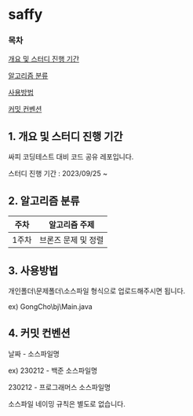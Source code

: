 # saffy
### 목차
[개요 및 스터디 진행 기간](#1-개요-및-스터디-진행-기간)

[알고리즘 분류](#2-알고리즘-분류)

[사용방법](#3-사용방법)

[커밋 컨벤션](#4-커밋-컨벤션)

## 1. 개요 및 스터디 진행 기간

싸피 코딩테스트 대비 코드 공유 레포입니다.


스터디 진행 기간 : 2023/09/25 ~ 

## 2. 알고리즘 분류
|주차|알고리즘 주제|
|:-----:|:-----:|
|1주차|브론즈 문제 및 정렬|

## 3. 사용방법
개인폴더\문제폴더\소스파일 형식으로 업로드해주시면 됩니다.

ex)
GongCho\bj\Main.java

## 4. 커밋 컨벤션
 날짜 - 소스파일명
 
 ex)
 230212 - 백준 소스파일명
 
 230212 - 프로그래머스 소스파일명
 
 소스파일 네이밍 규칙은 별도로 없습니다.
 
